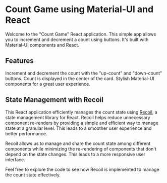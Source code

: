 # Count Game using Material-UI and React
Welcome to the "Count Game" React application. This simple app allows you to increment and decrement a count using buttons. It's built with Material-UI components and React.

## Features
Increment and decrement the count with the "up-count" and "down-count" buttons.
Count is displayed in the center of the card.
Stylish Material-UI components for a great user experience.

## State Management with Recoil

This React application efficiently manages the count state using [Recoil](https://recoiljs.org/), a state management library for React. Recoil helps reduce unnecessary component re-renders by providing a simple and efficient way to manage state at a granular level. This leads to a smoother user experience and better performance.

Recoil allows us to manage and share the count state among different components while minimizing the re-rendering of components that don't depend on the state changes. This leads to a more responsive user interface.

Feel free to explore the code to see how Recoil is implemented to manage the count state effectively.


